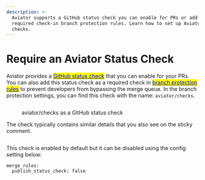 ```yaml
---
description: >-
  Aviator supports a GitHub status check you can enable for PRs or add as a
  required check-in branch protection rules. Learn how to set up Aviator status
  checks.
---
```


# Require an Aviator Status Check

Aviator provides a [<mark style="color:blue;">GitHub status check</mark>](https://docs.github.com/en/pull-requests/collaborating-with-pull-requests/collaborating-on-repositories-with-code-quality-features/about-status-checks) that you can enable for your PRs. You can also add this status check as a required check in [<mark style="color:blue;">branch protection rules</mark>](https://docs.github.com/en/repositories/configuring-branches-and-merges-in-your-repository/managing-protected-branches/managing-a-branch-protection-rule) to prevent developers from bypassing the merge queue. In the branch protection settings, you can find this check with the name: `aviator/checks`.

<figure><img src="../../.gitbook/assets/Screen Shot 2023-04-20 at 9.51.52 AM.png" alt=""><figcaption><p>aviator/checks as a GitHub status check</p></figcaption></figure>

The check typically contains similar details that you also see on the sticky comment.

<figure><img src="../../.gitbook/assets/Screen Shot 2023-04-20 at 9.51.07 AM.png" alt=""><figcaption></figcaption></figure>

This check is enabled by default but it can be disabled using the config setting below:

```
merge_rules:
  publish_status_check: false
```

